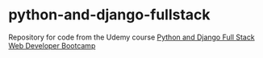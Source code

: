 # python-and-django-fullstack
Repository for code from the Udemy course [Python and Django Full Stack Web Developer Bootcamp](https://www.udemy.com/course/python-and-django-full-stack-web-developer-bootcamp/?src=sac&kw=Python+and+Django+Full+Stack+Web+Developer+Bootcamp)
